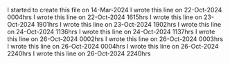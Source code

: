 I started to create this file on 14-Mar-2024
I wrote this line on 22-Oct-2024 0004hrs
I wrote this line on 22-Oct-2024 1615hrs
I wrote this line on 23-Oct-2024 1901hrs
I wrote this line on 23-Oct-2024 1902hrs
I wrote this line on 24-Oct-2024 1136hrs
I wrote this line on 24-Oct-2024 1137hrs
I wrote this line on 26-Oct-2024 0002hrs
I wrote this line on 26-Oct-2024 0003hrs
I wrote this line on 26-Oct-2024 0004hrs
I wrote this line on 26-Oct-2024 2240hrs
I wrote this line on 26-Oct-2024 2240hrs
